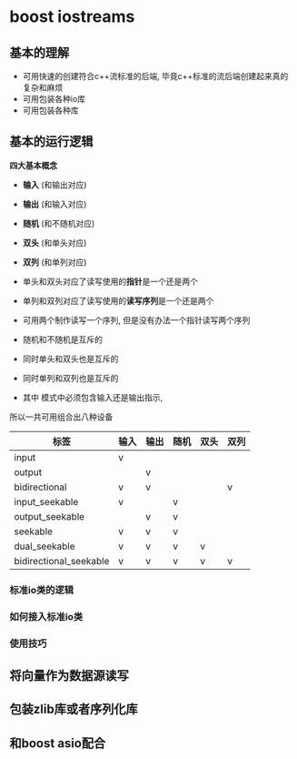 # boost iostreams

## 基本的理解
- 可用快速的创建符合c++流标准的后端, 毕竟c++标准的流后端创建起来真的复杂和麻烦
- 可用包装各种io库
- 可用包装各种库

## 基本的运行逻辑

**四大基本概念**
- **输入** (和输出对应)
- **输出** (和输入对应)
- **随机** (和不随机对应)
- **双头** (和单头对应)
- **双列** (和单列对应)

- 单头和双头对应了读写使用的**指针**是一个还是两个
- 单列和双列对应了读写使用的**读写序列**是一个还是两个
- 可用两个制作读写一个序列, 但是没有办法一个指针读写两个序列
- 随机和不随机是互斥的
- 同时单头和双头也是互斥的
- 同时单列和双列也是互斥的
- 其中 模式中必须包含输入还是输出指示,

所以一共可用组合出八种设备

| 标签                   | 输入 | 输出 | 随机 | 双头 | 双列 |
| ---------------------- | ---- | ---- | ---- | ---- | ---- |
| input                  | v    |      |      |      |      |
| output                 |      | v    |      |      |      |
| bidirectional          | v    | v    |      |      | v    |
| input_seekable         | v    |      | v    |      |      |
| output_seekable        |      | v    | v    |      |      |
| seekable               | v    | v    | v    |      |      |
| dual_seekable          | v    | v    | v    | v    |      |
| bidirectional_seekable | v    | v    | v    | v    | v    |


### 标准io类的逻辑

### 如何接入标准io类

### 使用技巧


## 将向量作为数据源读写



## 包装zlib库或者序列化库

## 和boost asio配合